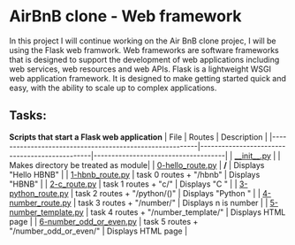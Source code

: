 # AirBnB clone - Web framework
In this project I will continue working on the Air BnB clone projec, I will be using the Flask web framwork.
Web frameworks are software frameworks that is designed to support the development of web applications including web services, web resources and web APIs.
Flask is a lightweight WSGI web application framework. It is designed to make getting started quick and easy, with the ability to scale up to complex applications.
## Tasks:
**Scripts that start a Flask web application**
| File				       			  | Routes					  | Description 		        |
|---------------------------------------------------------|-----------------------------------------------|-------------------------------------|
| [\_\_init\_\_.py](__init__.py)       			  |  						  | Makes directory be treated as module| 
| [0-hello\_route.py](0-hello_route.py) 		  | **/** 					  | Displays "Hello HBNB" |
| [1-hbnb\_route.py](1-hbnb_route.py)   		  | task 0 routes + "/hbnb"  			  | Displays "HBNB" |
| [2-c\_route.py](2-c_route.py)         		  | task 1 routes + "c/<text>"  		  | Displays "C <text>" |
| [3-python\_route.py](3-python_route.py)   		  | task 2 routes + "/python/(<text>)"  	  | Displays "Python <text>" |
| [4-number\_route.py](4-number_route.py)   		  | task 3 routes + "/number/<n>"  		  | Displays n is number |
| [5-number\_template.py](5-number_template.py)   	  | task 4 routes + "/number\_template/<n>"  	  | Displays HTML page |
| [6-number\_odd\_or\_even.py](6-number_odd_or_even.py)   | task 5 routes + "/number\_odd\_or\_even/<n>"  | Displays HTML page |

